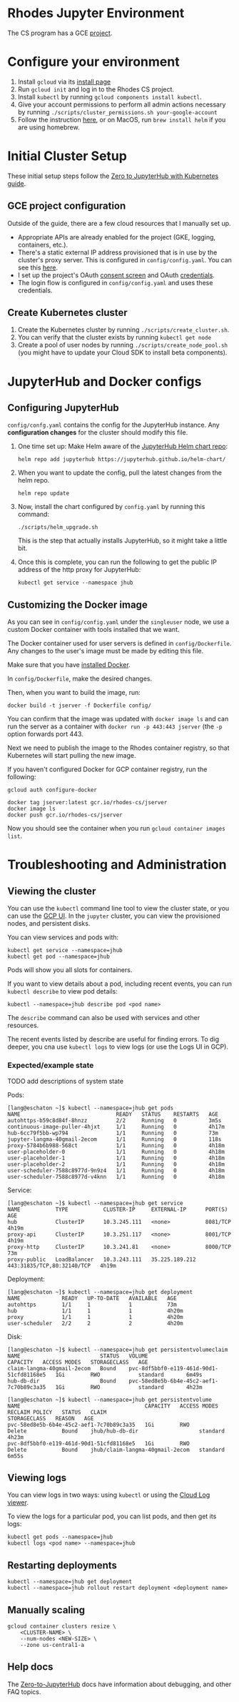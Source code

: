 # Rhodes Jupyter Environment

The CS program has a GCE
[project](https://console.cloud.google.com/home/dashboard?project=rhodes-cs).

# Configure your environment

1. Install `gcloud` via its [install page](https://cloud.google.com/sdk/install)
1. Run `gcloud init` and log in to the Rhodes CS project.
1. Install `kubectl` by running `gcloud components install kubectl`.
1. Give your account permissions to perform all admin actions necessary by
   running `./scripts/cluster_permissions.sh your-google-account`
1. Follow the instruction [here](https://helm.sh/docs/intro/install/), or on
   MacOS, run `brew install helm` if you are using homebrew.

# Initial Cluster Setup

These initial setup steps follow the [Zero to JupyterHub with Kubernetes
guide](https://zero-to-jupyterhub.readthedocs.io/en/latest/).

## GCE project configuration

Outside of the guide, there are a few cloud resources that I manually set up.

* Appropriate APIs are already enabled for the project (GKE, logging,
  containers, etc.).
* There's a static external IP address provisioned that is in use by the
  cluster's proxy server. This is configured in `config/config.yaml`. You can
  see this
  [here](https://console.cloud.google.com/networking/addresses/list?project=rhodes-cs).
* I set up the project's OAuth [consent
  screen](https://console.cloud.google.com/apis/credentials/consent?project=rhodes-cs)
  and OAuth
  [credentials](https://console.cloud.google.com/apis/credentials?project=rhodes-cs).
* The login flow is configured in `config/config.yaml` and uses these
  credentials.

## Create Kubernetes cluster

1. Create the Kubernetes cluster by running `./scripts/create_cluster.sh`.
1. You can verify that the cluster exists by running `kubectl get node`
1. Create a pool of user nodes by running `./scripts/create_node_pool.sh` (you
   might have to update your Cloud SDK to install beta components).

# JupyterHub and Docker configs

## Configuring JupyterHub

`config/confg.yaml` contains the config for the JupyterHub instance. Any
__configuration changes__ for the cluster should modify this file.

1. One time set up: Make Helm aware of the [JupyterHub Helm chart
   repo](https://jupyterhub.github.io/helm-chart/):

   ```
   helm repo add jupyterhub https://jupyterhub.github.io/helm-chart/
   ```

1. When you want to update the config, pull the latest changes from the helm
   repo.

   ```
   helm repo update
   ```

1. Now, install the chart configured by `config.yaml` by running this command:

   ```
   ./scripts/helm_upgrade.sh
   ```

   This is the step that actually installs JupyterHub, so it might take a little
   bit.

1. Once this is complete, you can run the following to get the public IP
   address of the http proxy for JupyterHub:

   ```
   kubectl get service --namespace jhub
   ```


## Customizing the Docker image

As you can see in `config/config.yaml` under the `singleuser` node, we use a
custom Docker container with tools installed that we want.

The Docker container used for user servers is defined in `config/Dockerfile`.
Any changes to the user's image must be made by editing this file.

Make sure that you have [installed
Docker](https://hub.docker.com/editions/community/).

In `config/Dockerfile`, make the desired changes.

Then, when you want to build the image, run:

`docker build -t jserver -f Dockerfile config/`

You can confirm that the image was updated with `docker image ls` and can run
the server as a container with `docker run -p 443:443 jserver` (the `-p`
option forwards port 443.

Next we need to publish the image to the Rhodes container registry, so that
Kubernetes will start pulling the new image.

If you haven't configured Docker for GCP container registry, run the following:

```
gcloud auth configure-docker
```


```
docker tag jserver:latest gcr.io/rhodes-cs/jserver
docker image ls
docker push gcr.io/rhodes-cs/jserver
```

Now you should see the container when you run `gcloud container images list`.

# Troubleshooting and Administration

## Viewing the cluster

You can use the `kubectl` command line tool to view the cluster state, or you
can use the [GCP
UI](https://console.cloud.google.com/kubernetes/list?project=rhodes-cs). In the
`jupyter` cluster, you can view the provisioned nodes, and persistent disks.

You can view services and pods with:

```
kubectl get service --namespace=jhub
kubectl get pod --namespace=jhub
```

Pods will show you all slots for containers. 

If you want to view details about a pod, including recent events, you can run
`kubectl describe` to view pod details:

```
kubectl --namespace=jhub describe pod <pod name> 
```

The `describe` command can also be used with services and other resources.

The recent events listed by describe are useful for finding errors. To dig
deeper, you cna use `kubectl logs` to view logs (or use the Logs UI in GCP).

### Expected/example state

TODO add descriptions of system state

Pods:
```
[lang@eschaton ~]$ kubectl --namespace=jhub get pods
NAME                              READY   STATUS    RESTARTS   AGE
autohttps-b59c8d84f-8hnzz         2/2     Running   0          3m5s
continuous-image-puller-4hjxt     1/1     Running   0          4h17m
hub-6cc79f5bb-wp794               1/1     Running   0          73m
jupyter-langma-40gmail-2ecom      1/1     Running   0          118s
proxy-5784b6b988-568ct            1/1     Running   0          4h18m
user-placeholder-0                1/1     Running   0          4h18m
user-placeholder-1                1/1     Running   0          4h18m
user-placeholder-2                1/1     Running   0          4h18m
user-scheduler-7588c8977d-9n9z4   1/1     Running   0          4h18m
user-scheduler-7588c8977d-v4knn   1/1     Running   0          4h18m
```

Service:
```
[lang@eschaton ~]$ kubectl --namespace=jhub get service
NAME           TYPE           CLUSTER-IP     EXTERNAL-IP      PORT(S) AGE
hub            ClusterIP      10.3.245.111   <none>           8081/TCP 4h19m
proxy-api      ClusterIP      10.3.251.117   <none>           8001/TCP 4h19m
proxy-http     ClusterIP      10.3.241.81    <none>           8000/TCP 73m
proxy-public   LoadBalancer   10.3.243.111   35.225.189.212 443:31835/TCP,80:32140/TCP   4h19m
```

Deployment:
```
[lang@eschaton ~]$ kubectl --namespace=jhub get deployment
NAME             READY   UP-TO-DATE   AVAILABLE   AGE
autohttps        1/1     1            1           73m
hub              1/1     1            1           4h20m
proxy            1/1     1            1           4h20m
user-scheduler   2/2     2            2           4h20m
```

Disk:
```
[lang@eschaton ~]$ kubectl --namespace=jhub get persistentvolumeclaim
NAME                         STATUS   VOLUME                                     CAPACITY   ACCESS MODES   STORAGECLASS   AGE
claim-langma-40gmail-2ecom   Bound    pvc-8df5bbf0-e119-461d-90d1-51cfd81168e5   1Gi        RWO            standard       6m49s
hub-db-dir                   Bound    pvc-58ed8e5b-6b4e-45c2-aef1-7c70b89c3a35   1Gi        RWO            standard       4h23m

[lang@eschaton ~]$ kubectl --namespace=jhub get persistentvolume
NAME                                       CAPACITY   ACCESS MODES   RECLAIM POLICY   STATUS   CLAIM                             STORAGECLASS   REASON   AGE
pvc-58ed8e5b-6b4e-45c2-aef1-7c70b89c3a35   1Gi        RWO            Delete           Bound    jhub/hub-db-dir                   standard                4h23m
pvc-8df5bbf0-e119-461d-90d1-51cfd81168e5   1Gi        RWO            Delete           Bound    jhub/claim-langma-40gmail-2ecom   standard                6m55s
```

## Viewing logs

You can view logs in two ways: using `kubectl` or using the [Cloud Log
viewer](https://console.cloud.google.com/logs/query?project=rhodes-cs).

To view the logs for a particular pod, you can list pods, and then get its logs:

```
kubectl get pods --namespace=jhub
kubectl logs <pod name> --namespace=jhub
```

## Restarting deployments

```
kubectl --namespace=jhub get deployment
kubectl --namespace=jhub rollout restart deployment <deployment name>
```

## Manually scaling

```
gcloud container clusters resize \
    <CLUSTER-NAME> \
    --num-nodes <NEW-SIZE> \
    --zone us-central1-a
```

## Help docs

The
[Zero-to-JupyterHub](https://zero-to-jupyterhub.readthedocs.io/en/latest/administrator/debug.html)
docs have information about debugging, and other FAQ topics.
